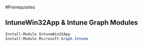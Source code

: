 #Prerequisites

## IntuneWin32App & Intune Graph Modules

```powershell
Install-Module IntuneWin32App
Install-Module Microsoft.Graph.Intune
```
